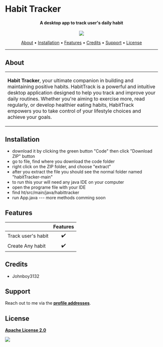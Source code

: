 <h1 align=“center”>Habit Tracker</h1>
<h4 align="center">A desktop app to track user's daily habit</h4>
<p align="center">
<img src="https://github-readme-stats.vercel.app/api?username=Johnnyboy3132&theme=blue-green"/>
</p>
      
<p align="center">
  <a href="#about">About</a> •
  <a href="#installation">Installation</a> •
  <a href="#features">Features</a> •
  <a href="#credits">Credits</a> •
  <a href="#support">Support</a> •
  <a href="#license">License</a>
</p>

---

## About

<table>
<tr>
<td>
  
**Habit Tracker**, your ultimate companion in building and maintaining positive habits. HabitTrack is a powerful and intuitive desktop application designed to help you track and improve your daily routines. Whether you're aiming to exercise more, read regularly, or develop healthier eating habits, HabitTrack empowers you to take control of your lifestyle choices and achieve your goals.
  
</td>
</tr>
</table>

## Installation

* download it by clicking the green button "Code" then click "Download ZIP" button
* go to file, find where you download the code folder
* right click on the ZIP folder, and choose "extract"
* after you extract the file you should see the normal folder named "habitTracker-main"
* to run this your will need any java IDE on your computer
* open the programe file with your IDE
* find ht/src/main/java/habittracker
* run App.java
--- more methods comming soon

## Features

|                            | Features |
| -------------------------- | :------: |
| Track user's habit         |    ✔️   |
| Create Any habit           |    ✔️   |

## Credits

* Johnboy3132
      
## Support

Reach out to me via the **[profile addresses](https://github.com/Johnnyboy3132)**.

## License

**[Apache License 2.0](https://github.com/Johnnyboy3132/HabitTracker/blob/main/LICENSE)**
      
<img src="https://img.shields.io/github/license/Johnnyboy3132/HabitTracker.svg"/>
      
